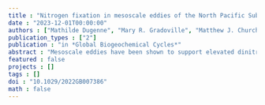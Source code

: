 ```yaml
---
title : "Nitrogen fixation in mesoscale eddies of the North Pacific Subtropical Gyre: patterns and mechanisms"
date : "2023-12-01T00:00:00"
authors : ["Mathilde Dugenne", "Mary R. Gradoville", "Matthew J. Church", "Samuel T. Wilson", "Uri Sheyn", "Matthew J. Harke", "Karin M. Björkman", "Nicholas J. Hawco", "Annette M. Hynes", "François Ribalet", "David M. Karl", "Edward F. DeLong", "Sonya T. Dyhrman", "E. Virginia Armbrust", "Seth John", "John M. Eppley", "Katie Harding", "Brittany Stewart", "Ana M. Cabello", "Kendra A. Turk-Kubo", "Mathieu Caffin", "Angelicque E. White", "Jonathan P. Zehr"]
publication_types : ["2"]
publication : "in *Global Biogeochemical Cycles*"
abstract : "Mesoscale eddies have been shown to support elevated dinitrogen (N2) fixation rates (NFRs) and abundances of N2-fixing microorganisms (diazotrophs), but the mechanisms underlying these observations are not well understood. We sampled two pairs of mesoscale cyclones and anticyclones in the North Pacific Subtropical Gyre in 2017 and 2018 and compared our observations with seasonal patterns from the Hawaii Ocean Time-series (HOT) program. Consistent with previous reports, we found that NFRs were anomalously high for this region (up to 3.7-fold above previous monthly HOT observations) in the centers of both sampled anticyclones. In 2017, these elevated rates coincided with high concentrations of the diazotroph Crocosphaera. We then coupled our field-based observations, together with transcriptomic analyses of nutrient stress marker genes and ecological models, to evaluate the role of biological (via estimates of growth and grazing rates) and physical controls on populations of Crocosphaera, Trichodesmium, and diatom symbionts at the mesoscale. Our results suggest that increased Crocosphaera abundances in the 2017 anticyclone resulted from the alleviation of phosphate limitation, allowing cells to grow at rates exceeding grazing losses. In contrast, distributions of larger, buoyant taxa (Trichodesmium and diatom symbionts) appeared less affected by eddy-driven biological controls. Instead, they appeared driven by physical dynamics along frontal boundaries that separate cyclonic and anticyclonic eddies. No examined controls were able to explain our 2018 findings of higher NFRs in the anticyclone. A generalized explanation of elevated NFRs in mesoscale eddies remains challenging due to the interplay of eddy-driven bottom-up, top-down, and physical control mechanisms."
featured : false
projects : []
tags : []
doi : "10.1029/2022GB007386"
math : false
---
```

